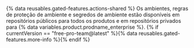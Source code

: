 {% data reusables.gated-features.actions-shared %} Os ambientes, regras de proteção de ambiente e segredos de ambiente estão disponíveis em repositórios públicos para todos os produtos e em repositórios privados para {% data variables.product.prodname_enterprise %}. {% if currentVersion == "free-pro-team@latest" %}{% data reusables.gated-features.more-info %}{% endif %}
